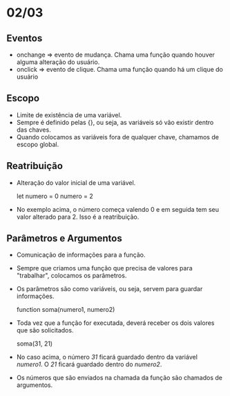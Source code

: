 # 02/03

## Eventos
* onchange => evento de mudança. Chama uma função quando houver alguma alteração do usuário.
* onclick => evento de clique. Chama uma função quando há um clique do usuário

## Escopo
* Limite de existência de uma variável.
* Sempre é definido pelas {}, ou seja, as variáveis só vão existir dentro das chaves.
* Quando colocamos as variáveis fora de qualquer chave, chamamos de escopo global.

## Reatribuição
* Alteração do valor inicial de uma variável.

    let numero = 0
    numero = 2

* No exemplo acima, o número começa valendo 0 e em seguida tem seu valor alterado para 2. Isso é a reatribuição.

## Parâmetros e Argumentos
* Comunicação de informações para a função.
* Sempre que criamos uma função que precisa de valores para "trabalhar", colocamos os parâmetros.
* Os parâmetros são como variáveis, ou seja, servem para guardar informações.

    function soma(numero1, numero2)

* Toda vez que a função for executada, deverá receber os dois valores que são solicitados.

    soma(31, 21)

* No caso acima, o número *31* ficará guardado dentro da variável *numero1*. O *21* ficará guardado dentro do *numero2*.
* Os números que são enviados na chamada da função são chamados de argumentos.